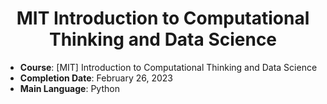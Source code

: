 <div align="center">
  
# MIT Introduction to Computational Thinking and Data Science

</div>

- **Course**: [MIT] Introduction to Computational Thinking and Data Science
- **Completion Date**: February 26, 2023
- **Main Language**: Python

